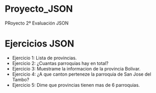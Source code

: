 # Proyecto_JSON
PRoyecto 2º Evaluación JSON

# Ejercicios JSON
* Ejercicio 1: Lista de provincias.
* Ejercicio 2: ¿Cuantas parroquias hay en total?
* Ejercicio 3: Muestrame la informacion de la provincia Bolivar.
* Ejercicio 4: ¿A que canton perteneze la parroquia de San Jose del Tambo?
* Ejercicio 5: Dime que provincias tienen mas de 6 parroquias.
